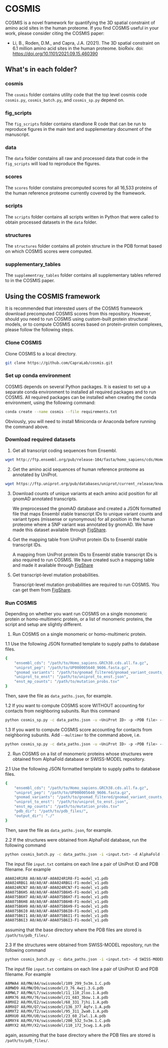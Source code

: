 # COSMIS
COSMIS is a novel framework for quantifying the 3D spatial constraint of amino acid sites in the human proteome. If you find COSMIS useful in your work, please consider citing the COSMIS paper: 
* Li, B., Roden, D.M., and Capra, J.A. (2021). The 3D spatial constraint on 6.1 million amino acid sites in the human proteome. bioRxiv. doi: https://doi.org/10.1101/2021.09.15.460390

## What's in each folder?

### cosmis
The `cosmis` folder contains utility code that the top level cosmis code `cosmis.py`, `cosmis_batch.py`, and `cosmis_sp.py` depend on.

### fig_scripts
The `fig_scripts` folder contains standlone R code that can be run to reproduce figures in the main text and supplementary document of the manuscript.

### data
The `data` folder constains all raw and processed data that code in the `fig_scripts` will load to reproduce the figures.

### scores
The `scores` folder constains precomputed scores for all 16,533 proteins of the human reference proteome currently covered by the framework.

### scripts
The `scripts` folder contains all scripts written in Python that were called to obtain processed datasets in the `data` folder.

### structures
The `structures` folder contains all protein structure in the PDB format based on which COSMIS scores were computed.

### supplementary_tables
The `supplementray_tables` folder contains all supplementary tables referred to in the COSMIS paper.

## Using the COSMIS framework
It is recommended that interested users of the COSMIS framework download precomputed COSMIS scores from this repository. However, should you need to run COSMIS using custom-built protein structural models, or to compute COSMIS scores based on protein-protein complexes, please follow the following steps.

### Clone COSMIS
Clone COSMIS to a local directory.
```bash
git clone https://github.com/CapraLab/cosmis.git
```

### Set up conda environment
COSMIS depends on several Python packages. It is easiest to set up a separate conda environment to installed all required packages and to run COSMIS. All required packages can be installed when creating the conda environment, using the following command:
```bash
conda create --name cosmis --file requirements.txt
```
Obviously, you will need to install Miniconda or Anaconda before running the command above.

### Download required datasets
1. Get all transcript coding sequences from Ensembl.
```bash
wget http://ftp.ensembl.org/pub/release-104/fasta/homo_sapiens/cds/Homo_sapiens.GRCh38.cds.all.fa.gz
```

2. Get the amino acid sequences of human reference proteome as annotated by UniProt.
```bash
wget https://ftp.uniprot.org/pub/databases/uniprot/current_release/knowledgebase/reference_proteomes/Eukaryota/UP000005640/UP000005640_9606.fasta.gz
```

3. Download counts of unique variants at each amino acid position for all gnomAD annotated transcripts.

   We preprocessed the gnomAD database and created a JSON formatted file that maps Ensembl stable transcript IDs to unique variant counts and variant types (missense or synonymous) for all position in the human proteome where a SNP variant was annotated by gnomAD. We have made this dataset available through [FigShare](https://figshare.com/ndownloader/files/31186919).

4. Get the mapping table from UniProt protein IDs to Ensembl stable transcript IDs.

   A mapping from UniProt protein IDs to Ensembl stable transcript IDs is also required to run COSMIS. We have created such a mapping table and made it available through [FigShare](https://figshare.com/ndownloader/files/31186929)

5. Get transcript-level mutation probabilities.
   
   Transcript-level mutation probabilities are required to run COSMIS. You can get them from [FigShare](https://figshare.com/s/5f3e0fabc92a0ce59cdc). 

### Run COSMIS
Depending on whether you want run COSMIS on a single monomeric protein or homo-multimeric protein, or a list of monomeric proteins, the script and setup are slightly different.

1. Run COSMIS on a single monomeric or homo-multimeric protein.

1.1 Use the following JSON formatted template to supply paths to database files.
```bash
{
    "ensembl_cds": "/path/to/Homo_sapiens.GRCh38.cds.all.fa.gz",
    "uniprot_pep": "/path/to/UP000005640_9606.fasta.gz",
    "gnomad_variants": "/path/to/gnomad_filtered/gnomad_variant_counts_hg38.json",
    "uniprot_to_enst": "/path/to/uniprot_to_enst.json",
    "enst_mp_counts": "/path/to/mutation_probs.tsv"
}
```
Then, save the file as `data_paths.json`, for example.

1.2 If you want to compute COSMIS score WITHOUT accounting for contacts from neighboring subunits. Run this command
```bash
python cosmis_sp.py -c data_paths.json -u <UniProt ID> -p <PDB file> --chain <chain ID of subunit> -o monomeric_cosmis.tsv
```

1.3 If you want to compute COSMIS score accounting for contacts from neighboring subunits. Add `--multimer` to the command above, i.e.
```bash
python cosmis_sp.py -c data_paths.json -u <UniProt ID> -p <PDB file> --chain <chain ID of subunit> -o multimeric_cosmis.tsv -- multimer
```

2. Run COSMIS on a list of monomeric proteins whose structures were obtained from AlphaFold database or SWISS-MODEL repository.

2.1 Use the following JSON formatted template to supply paths to database files.
```bash
{
    "ensembl_cds": "/path/to/Homo_sapiens.GRCh38.cds.all.fa.gz",
    "uniprot_pep": "/path/to/UP000005640_9606.fasta.gz",
    "gnomad_variants": "/path/to/gnomad_filtered/gnomad_variant_counts_hg38.json",
    "uniprot_to_enst": "/path/to/uniprot_to_enst.json",
    "enst_mp_counts": "/path/to/mutation_probs.tsv"
    "pdb_dir": "/path/to/pdb_files/",
    "output_dir": "./"
}
```
Then, save the file as `data_paths.json`, for example.

2.2 If the structures were obtained from AlphaFold database, run the following command
```bash
python cosmis_batch.py -c data_paths.json -i <input.txt> -d AlphaFold -l af_cosmis.log
```
The input file `input.txt` contains on each line a pair of UniProt ID and PDB filename. For example
```bash
A0A024R1R8 A0/A0/AF-A0A024R1R8-F1-model_v1.pdb
A0A024RBG1 A0/A0/AF-A0A024RBG1-F1-model_v1.pdb
A0A024RCN7 A0/A0/AF-A0A024RCN7-F1-model_v1.pdb
A0A075B6H5 A0/A0/AF-A0A075B6H5-F1-model_v1.pdb
A0A075B6H7 A0/A0/AF-A0A075B6H7-F1-model_v1.pdb
A0A075B6H8 A0/A0/AF-A0A075B6H8-F1-model_v1.pdb
A0A075B6H9 A0/A0/AF-A0A075B6H9-F1-model_v1.pdb
A0A075B6I0 A0/A0/AF-A0A075B6I0-F1-model_v1.pdb
A0A075B6I1 A0/A0/AF-A0A075B6I1-F1-model_v1.pdb
A0A075B6I3 A0/A0/AF-A0A075B6I3-F1-model_v1.pdb
```
assuming that the base directory where the PDB files are stored is `/path/to/pdb_files/`.

2.3 If the structures were obtained from SWISS-MODEL repository, run the following command 
```bash
python cosmis_batch.py -c data_paths.json -i <input.txt> -d SWISS-MODEL -l swiss_model_cosmis.log
```
The input file `input.txt` contains on each line a pair of UniProt ID and PDB filename. For example
```bash
A8MWA4 A8/MW/A4/swissmodel/109_299_5v3m.1.C.pdb
A8MWD9 A8/MW/D9/swissmodel/3_76_4wzj.3.G.pdb
A8MWL7 A8/MW/L7/swissmodel/11_110_2loo.1.A.pdb
A8MX76 A8/MX/76/swissmodel/21_683_3bow.1.A.pdb
A8MXE2 A8/MX/E2/swissmodel/68_331_7jhi.1.A.pdb
A8MXQ7 A8/MX/Q7/swissmodel/136_377_4qfv.1.A.pdb
A8MXT2 A8/MX/T2/swissmodel/95_311_2wa0.1.A.pdb
A8MXU0 A8/MX/U0/swissmodel/23_60_2lwl.1.A.pdb
A8MXY4 A8/MX/Y4/swissmodel/200_532_5v3m.1.C.pdb
A8MYX2 A8/MY/X2/swissmodel/110_172_5cwg.1.A.pdb
```
again, assuming that the base directory where the PDB files are stored is `/path/to/pdb_files/`.
